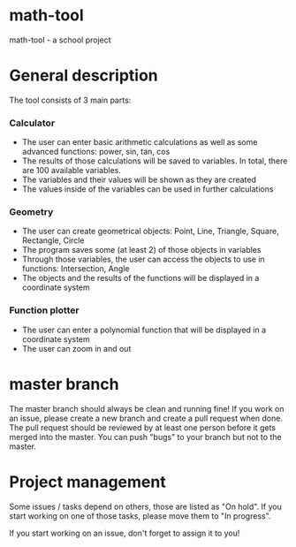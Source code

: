 # math-tool
math-tool - a school project

# General description
The tool consists of 3 main parts:

### Calculator
- The user can enter basic arithmetic calculations as well as some advanced functions: power, sin, tan, cos
- The results of those calculations will be saved to variables. In total, there are 100 available variables.
- The variables and their values will be shown as they are created
- The values inside of the variables can be used in further calculations

### Geometry
- The user can create geometrical objects: Point, Line, Triangle, Square, Rectangle, Circle
- The program saves some (at least 2) of those objects in variables
- Through those variables, the user can access the objects to use in functions: Intersection, Angle
- The objects and the results of the functions will be displayed in a coordinate system

### Function plotter
- The user can enter a polynomial function that will be displayed in a coordinate system
- The user can zoom in and out

# master branch
The master branch should always be clean and running fine!
If you work on an issue, please create a new branch and create a pull request when done.
The pull request should be reviewed by at least one person before it gets merged into the master.
You can push "bugs" to your branch but not to the master.

# Project management
Some issues / tasks depend on others, those are listed as "On hold".
If you start working on one of those tasks, please move them to "In progress".

If you start working on an issue, don't forget to assign it to you!

